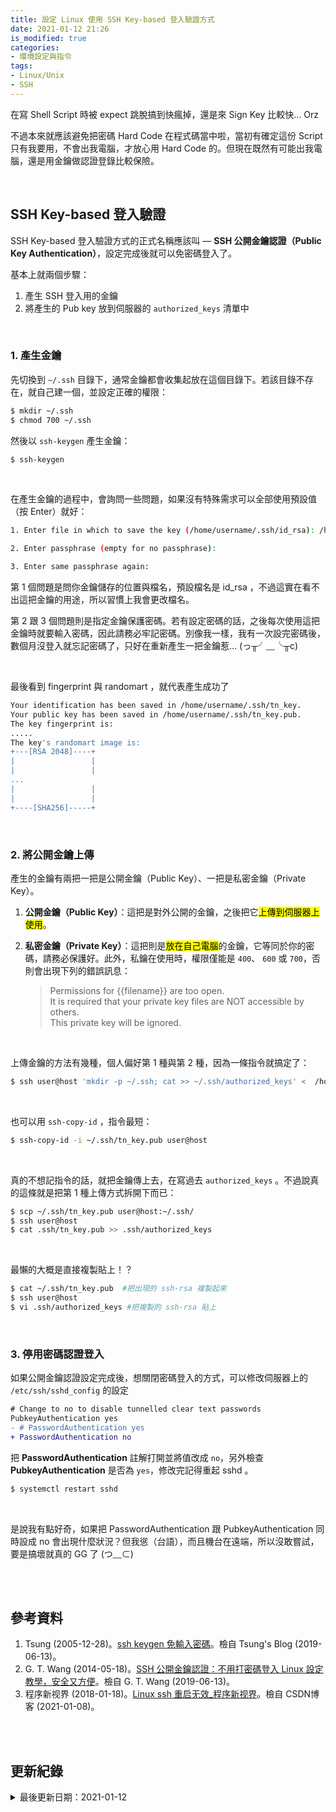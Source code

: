 ```yaml
---
title: 設定 Linux 使用 SSH Key-based 登入驗證方式
date: 2021-01-12 21:26
is_modified: true  
categories:
- 環境設定與指令
tags:
- Linux/Unix 
- SSH
--- 
```


在寫 Shell Script 時被 expect 跳脫搞到快瘋掉，還是來 Sign Key 比較快... Orz 
 
不過本來就應該避免把密碼 Hard Code 在程式碼當中啦，當初有確定這份 Script 只有我要用，不會出我電腦，才放心用 Hard Code 的。但現在既然有可能出我電腦，還是用金鑰做認證登錄比較保險。

<!--more-->
<br> 

## SSH Key-based 登入驗證

SSH Key-based 登入驗證方式的正式名稱應該叫 — **SSH 公開金鑰認證（Public Key Authentication）**，設定完成後就可以免密碼登入了。

基本上就兩個步驟：
1. 產生 SSH 登入用的金鑰
2. 將產生的 Pub key 放到伺服器的 `authorized_keys` 清單中

<br>

### 1. 產生金鑰
先切換到 `~/.ssh` 目錄下，通常金鑰都會收集起放在這個目錄下。若該目錄不存在，就自己建一個，並設定正確的權限：
```bash
$ mkdir ~/.ssh 
$ chmod 700 ~/.ssh
```

然後以 `ssh-keygen` 產生金鑰：
```bash
$ ssh-keygen
```
<br>

在產生金鑰的過程中，會詢問一些問題，如果沒有特殊需求可以全部使用預設值（按 Enter）就好：

```bash
1. Enter file in which to save the key (/home/username/.ssh/id_rsa): /home/username/.ssh/tn_key

2. Enter passphrase (empty for no passphrase): 

3. Enter same passphrase again: 
```
第 1 個問題是問你金鑰儲存的位置與檔名，預設檔名是 id_rsa ，不過這實在看不出這把金鑰的用途，所以習慣上我會更改檔名。

第 2 跟 3 個問題則是指定金鑰保護密碼。若有設定密碼的話，之後每次使用這把金鑰時就要輸入密碼，因此請務必牢記密碼。別像我一樣，我有一次設完密碼後，數個月沒登入就忘記密碼了，只好在重新產生一把金鑰惹...
(っ╥╯﹏╰╥c)

<br>

最後看到 fingerprint 與 randomart ，就代表產生成功了
```bash
Your identification has been saved in /home/username/.ssh/tn_key. 
Your public key has been saved in /home/username/.ssh/tn_key.pub.
The key fingerprint is:
.....
The key's randomart image is:
+---[RSA 2048]----+
|                 |
|                 |
...
|                 |
|                 |
+----[SHA256]-----+
```

<br>

###  2. 將公開金鑰上傳

產生的金鑰有兩把一把是公開金鑰（Public Key）、一把是私密金鑰（Private Key）。
1. **公開金鑰（Public Key）**：這把是對外公開的金鑰，之後把它<mark>上傳到伺服器上使用</mark>。
2. **私密金鑰（Private Key）**：這把則是<mark>放在自己電腦</mark>的金鑰，它等同於你的密碼，請務必保護好。此外，私鑰在使用時，權限僅能是 `400`、 `600` 或 `700`，否則會出現下列的錯誤訊息：
    
    > Permissions for {{filename}}  are too open.<br>
    > It is required that your private key files are NOT accessible by others.<br>
    > This private key will be ignored.

<br>

上傳金鑰的方法有幾種，個人偏好第 1 種與第 2 種，因為一條指令就搞定了：

```bash
$ ssh user@host 'mkdir -p ~/.ssh; cat >> ~/.ssh/authorized_keys' <  /home/username/.ssh/tn_key.pub
```
<br>

也可以用 `ssh-copy-id` ，指令最短：
```bash
$ ssh-copy-id -i ~/.ssh/tn_key.pub user@host
```
<br>

真的不想記指令的話，就把金鑰傳上去，在寫過去 `authorized_keys` 。不過說真的這條就是把第 1 種上傳方式拆開下而已：
```bash
$ scp ~/.ssh/tn_key.pub user@host:~/.ssh/
$ ssh user@host
$ cat .ssh/tn_key.pub >> .ssh/authorized_keys
```
 
<br> 

最懶的大概是直接複製貼上！？
```bash
$ cat ~/.ssh/tn_key.pub  #把出現的 ssh-rsa 複製起來
$ ssh user@host
$ vi .ssh/authorized_keys #把複製的 ssh-rsa 貼上
```

<br>

### 3. 停用密碼認證登入

如果公開金鑰認證設定完成後，想關閉密碼登入的方式，可以修改伺服器上的  `/etc/ssh/sshd_config` 的設定
```diff
# Change to no to disable tunnelled clear text passwords
PubkeyAuthentication yes
- # PasswordAuthentication yes
+ PasswordAuthentication no
```
把 **PasswordAuthentication** 註解打開並將值改成 `no`，另外檢查 **PubkeyAuthentication** 是否為  `yes`，修改完記得重起 sshd 。

```bash
$ systemctl restart sshd
```
<br> 

是說我有點好奇，如果把 PasswordAuthentication 跟 PubkeyAuthentication 同時設成 no 會出現什麼狀況？但我慫（台語），而且機台在遠端，所以沒敢嘗試，要是搞壞就真的 GG 了  (つ﹏⊂)

<br><br> 

## 參考資料 
1. Tsung (2005-12-28)。[ssh keygen 免輸入密碼](https://blog.longwin.com.tw/2005/12/ssh_keygen_no_passwd/)。檢自 Tsung's Blog (2019-06-13)。
2. G. T. Wang (2014-05-18)。[SSH 公開金鑰認證：不用打密碼登入 Linux 設定教學，安全又方便](https://blog.gtwang.org/linux/linux-ssh-public-key-authentication/)。檢自 G. T. Wang (2019-06-13)。
5. 程序新视界 (2018-01-18)。[Linux ssh 重启无效_程序新视界](https://blog.csdn.net/wo541075754/article/details/79092281)。檢自 CSDN博客 (2021-01-08)。

<br><br> 

## 更新紀錄
<details>
  <summary>最後更新日期：2021-01-12</summary>
  <ul class="timestamp">
    　<li>2021-01-12 更新：補上重起 sshd 指令</li>
    　<li>2019-06-13 發布</li>
  </ul>
</details>